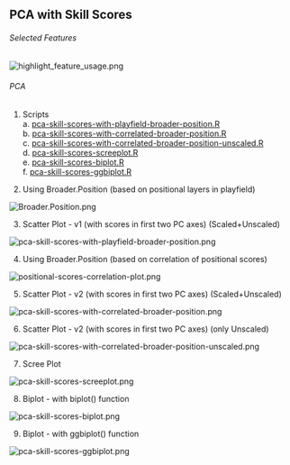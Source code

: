 ## PCA with Skill Scores

###### Selected Features  
  
![highlight_feature_usage.png](highlight_feature_usage.png)
  
###### PCA  
1. Scripts  
 a. [pca-skill-scores-with-playfield-broader-position.R](../../code/pca-skill-scores-with-playfield-broader-position.R)  
 b. [pca-skill-scores-with-correlated-broader-position.R](../../code/pca-skill-scores-with-correlated-broader-position.R)  
 c. [pca-skill-scores-with-correlated-broader-position-unscaled.R](../../code/pca-skill-scores-with-correlated-broader-position-unscaled.R)  
 d. [pca-skill-scores-screeplot.R](../../code/pca-skill-scores-screeplot.R)  
 e. [pca-skill-scores-biplot.R](../../code/pca-skill-scores-biplot.R)  
 f. [pca-skill-scores-ggbiplot.R](../../code/pca-skill-scores-ggbiplot.R)  
  
2. Using Broader.Position (based on positional layers in playfield)  
  
![Broader.Position.png](Broader.Position.png)
  
3. Scatter Plot - v1 (with scores in first two PC axes) (Scaled+Unscaled)  
  
![pca-skill-scores-with-playfield-broader-position.png](pca-skill-scores-with-playfield-broader-position.png)
  
4. Using Broader.Position (based on correlation of positional scores)  
  
![positional-scores-correlation-plot.png](positional-scores-correlation-plot.png)
  
5. Scatter Plot - v2 (with scores in first two PC axes) (Scaled+Unscaled)  
  
![pca-skill-scores-with-correlated-broader-position.png](pca-skill-scores-with-correlated-broader-position.png)
  
6. Scatter Plot - v2 (with scores in first two PC axes) (only Unscaled)  
  
![pca-skill-scores-with-correlated-broader-position-unscaled.png](pca-skill-scores-with-correlated-broader-position-unscaled.png)
  
7. Scree Plot  
  
![pca-skill-scores-screeplot.png](pca-skill-scores-screeplot.png)  
  
8. Biplot - with biplot() function  
  
![pca-skill-scores-biplot.png](pca-skill-scores-biplot.png)
  
9. Biplot - with ggbiplot() function  
  
![pca-skill-scores-ggbiplot.png](pca-skill-scores-ggbiplot.png)
